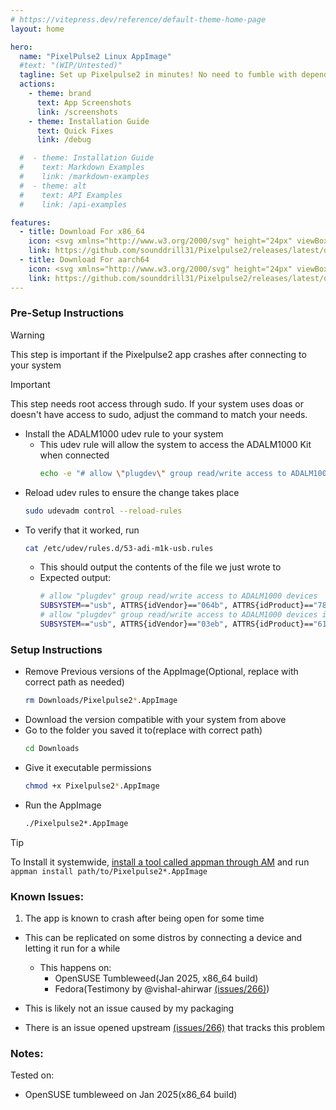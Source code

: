 ```yaml
---
# https://vitepress.dev/reference/default-theme-home-page
layout: home

hero:
  name: "PixelPulse2 Linux AppImage"
  #text: "(WIP/Untested)"
  tagline: Set up Pixelpulse2 in minutes! No need to fumble with dependencies before class
  actions:
    - theme: brand
      text: App Screenshots
      link: /screenshots
    - theme: Installation Guide
      text: Quick Fixes
      link: /debug

  #  - theme: Installation Guide
  #    text: Markdown Examples
  #    link: /markdown-examples
  #  - theme: alt
  #    text: API Examples
  #    link: /api-examples

features:
  - title: Download For x86_64
    icon: <svg xmlns="http://www.w3.org/2000/svg" height="24px" viewBox="0 -960 960 960" width="24px" fill="#6a5acd"><path d="M480-320 280-520l56-58 104 104v-326h80v326l104-104 56 58-200 200ZM240-160q-33 0-56.5-23.5T160-240v-120h80v120h480v-120h80v120q0 33-23.5 56.5T720-160H240Z"/></svg>
    link: https://github.com/sounddrill31/Pixelpulse2/releases/latest/download/Pixelpulse2-test-anylinux-x86_64.AppImage
  - title: Download For aarch64
    icon: <svg xmlns="http://www.w3.org/2000/svg" height="24px" viewBox="0 -960 960 960" width="24px" fill="#6a5acd"><path d="M791-55 686-160H240q-33 0-56.5-23.5T160-240v-120h80v120h366L503-343l-23 23-200-200 23-23L55-791l57-57 736 736-57 57ZM617-457l-57-57 64-64 56 58-63 63Zm-97-97-80-80v-166h80v246Zm280 280-80-80v-6h80v86Z"/></svg>
    link: https://github.com/sounddrill31/Pixelpulse2/releases/latest/download/Pixelpulse2-test-anylinux-aarch64.AppImage
---
```



### Pre-Setup Instructions
> [!WARNING]
> This step is important if the Pixelpulse2 app crashes after connecting to your system

> [!IMPORTANT]
> This step needs root access through sudo. If your system uses doas or doesn't have access to sudo, adjust the command to match your needs.

- Install the ADALM1000 udev rule to your system
  - This udev rule will allow the system to access the ADALM1000 Kit when connected 
    ```bash
    echo -e "# allow \"plugdev\" group read/write access to ADALM1000 devices\nSUBSYSTEM==\"usb\", ATTRS{idVendor}==\"064b\", ATTRS{idProduct}==\"784c\", MODE=\"0664\", GROUP=\"plugdev\", TAG+=\"uaccess\"\n# allow \"plugdev\" group read/write access to ADALM1000 devices in SAM-BA mode\nSUBSYSTEM==\"usb\", ATTRS{idVendor}==\"03eb\", ATTRS{idProduct}==\"6124\", MODE=\"0664\", GROUP=\"plugdev\", TAG+=\"uaccess\"" | sudo tee /etc/udev/rules.d/53-adi-m1k-usb.rules
    ```
-   Reload udev rules to ensure the change takes place
    ```bash
    sudo udevadm control --reload-rules
    ```
- To verify that it worked, run
    ```bash
    cat /etc/udev/rules.d/53-adi-m1k-usb.rules
    ```
  - This should output the contents of the file we just wrote to
  - Expected output:
    ```bash
    # allow "plugdev" group read/write access to ADALM1000 devices
    SUBSYSTEM=="usb", ATTRS{idVendor}=="064b", ATTRS{idProduct}=="784c", MODE="0664", GROUP="plugdev", TAG+="uaccess"
    # allow "plugdev" group read/write access to ADALM1000 devices in SAM-BA mode
    SUBSYSTEM=="usb", ATTRS{idVendor}=="03eb", ATTRS{idProduct}=="6124", MODE="0664", GROUP="plugdev", TAG+="uaccess"
    ```

### Setup Instructions
- Remove Previous versions of the AppImage(Optional, replace with correct path as needed)
  ```bash
  rm Downloads/Pixelpulse2*.AppImage
  ```
- Download the version compatible with your system from above
- Go to the folder you saved it to(replace with correct path)
  ```bash
  cd Downloads
  ```
- Give it executable permissions
  ```bash
  chmod +x Pixelpulse2*.AppImage
  ```
- Run the AppImage
  ```bash
  ./Pixelpulse2*.AppImage
  ```

> [!TIP]
> To Install it systemwide, [install a tool called appman through AM](https://github.com/ivan-hc/AM) and run `appman install path/to/Pixelpulse2*.AppImage`

### Known Issues:
1. The app is known to crash after being open for some time
  - This can be replicated on some distros by connecting a device and letting it run for a while
    - This happens on:
      - OpenSUSE Tumbleweed(Jan 2025, x86_64 build)
      - Fedora(Testimony by @vishal-ahirwar [(issues/266)](https://github.com/analogdevicesinc/Pixelpulse2/issues/266#issuecomment-2563701732))
      
  - This is likely not an issue caused by my packaging
  - There is an issue opened upstream [(issues/266)](https://github.com/analogdevicesinc/Pixelpulse2/issues/266) that tracks this problem

### Notes:
Tested on:
- OpenSUSE tumbleweed on Jan 2025(x86_64 build)
